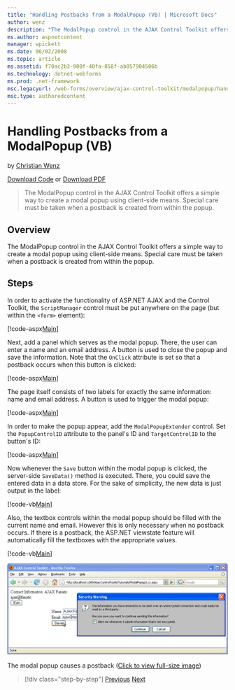 ```yaml
---
title: "Handling Postbacks from a ModalPopup (VB) | Microsoft Docs"
author: wenz
description: "The ModalPopup control in the AJAX Control Toolkit offers a simple way to create a modal popup using client-side means. Special care must be taken when a pos..."
ms.author: aspnetcontent
manager: wpickett
ms.date: 06/02/2008
ms.topic: article
ms.assetid: f70ac2b3-900f-40fa-858f-ab057904506b
ms.technology: dotnet-webforms
ms.prod: .net-framework
msc.legacyurl: /web-forms/overview/ajax-control-toolkit/modalpopup/handling-postbacks-from-a-modalpopup-vb
msc.type: authoredcontent
---
```

Handling Postbacks from a ModalPopup (VB)
====================
by [Christian Wenz](https://github.com/wenz)

[Download Code](http://download.microsoft.com/download/2/4/0/24052038-f942-4336-905b-b60ae56f0dd5/ModalPopup3.vb.zip) or [Download PDF](http://download.microsoft.com/download/b/6/a/b6ae89ee-df69-4c87-9bfb-ad1eb2b23373/modalpopup3VB.pdf)

> The ModalPopup control in the AJAX Control Toolkit offers a simple way to create a modal popup using client-side means. Special care must be taken when a postback is created from within the popup.


## Overview

The ModalPopup control in the AJAX Control Toolkit offers a simple way to create a modal popup using client-side means. Special care must be taken when a postback is created from within the popup.

## Steps

In order to activate the functionality of ASP.NET AJAX and the Control Toolkit, the `ScriptManager` control must be put anywhere on the page (but within the `<form>` element):

[!code-aspx[Main](handling-postbacks-from-a-modalpopup-vb/samples/sample1.aspx)]

Next, add a panel which serves as the modal popup. There, the user can enter a name and an email address. A button is used to close the popup and save the information. Note that the `OnClick` attribute is set so that a postback occurs when this button is clicked:

[!code-aspx[Main](handling-postbacks-from-a-modalpopup-vb/samples/sample2.aspx)]

The page itself consists of two labels for exactly the same information: name and email address. A button is used to trigger the modal popup:

[!code-aspx[Main](handling-postbacks-from-a-modalpopup-vb/samples/sample3.aspx)]

In order to make the popup appear, add the `ModalPopupExtender` control. Set the `PopupControlID` attribute to the panel's ID and `TargetControlID` to the button's ID:

[!code-aspx[Main](handling-postbacks-from-a-modalpopup-vb/samples/sample4.aspx)]

Now whenever the `Save` button within the modal popup is clicked, the server-side `SaveData()` method is executed. There, you could save the entered data in a data store. For the sake of simplicity, the new data is just output in the label:

[!code-vb[Main](handling-postbacks-from-a-modalpopup-vb/samples/sample5.vb)]

Also, the textbox controls within the modal popup should be filled with the current name and email. However this is only necessary when no postback occurs. If there is a postback, the ASP.NET viewstate feature will automatically fill the textboxes with the appropriate values.

[!code-vb[Main](handling-postbacks-from-a-modalpopup-vb/samples/sample6.vb)]


[![The modal popup causes a postback](handling-postbacks-from-a-modalpopup-vb/_static/image2.png)](handling-postbacks-from-a-modalpopup-vb/_static/image1.png)

The modal popup causes a postback ([Click to view full-size image](handling-postbacks-from-a-modalpopup-vb/_static/image3.png))

>[!div class="step-by-step"]
[Previous](using-modalpopup-with-a-repeater-control-vb.md)
[Next](positioning-a-modalpopup-vb.md)